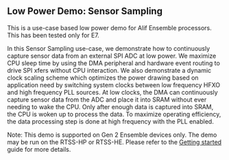 ## Low Power Demo: Sensor Sampling

This is a use-case based low power demo for Alif Ensemble processors. This has been tested only for E7.

In this Sensor Sampling use-case, we demonstrate how to continuously capture sensor data from an external SPI ADC at low power. We maximize CPU sleep time by using the DMA peripheral and hardware event routing to drive SPI xfers without CPU interaction. We also demonstrate a dynamic clock scaling scheme which optimizes the power drawing based on application need by switching system clocks between low frequency HFXO and high frequency PLL sources. At low clocks, the DMA can continuously capture sensor data from the ADC and place it into SRAM without ever needing to wake the CPU. Only after enough data is captured into SRAM, the CPU is woken up to process the data. To maximize operating efficiency, the data processing step is done at high frequency with the PLL enabled.

Note: This demo is supported on Gen 2 Ensemble devices only. The demo may be run on the RTSS-HP or RTSS-HE. Please refer to the [Getting started ](doc/getting_started.md)  guide for more details.